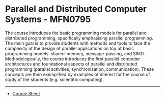 # Parallel and Distributed Computer Systems - MFN0795

The course introduces the basic programming models for parallel and distributed
programming, specifically emphasising parallel programming. The main goal is to
provide students with methods and tools to face the complexity of the design of
parallel applications on top of basic programming models: shared-memory,
message-passing, and SIMD. Methodologically, the course introduces the first
parallel computer architectures and foundational aspects of parallel and
distributed programming (parallel activities, synchronisation, communication).
These concepts are then exemplified by examples of interest for the course of
study of the students (e.g. scientific computing).

---

* [Course Sheet](https://magistrale.informatica.unito.it/do/storicocorsi.pl/Show?_id=d51h_2223)
